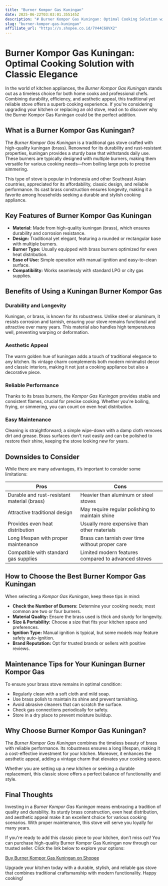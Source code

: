 ```yaml
---
title: "Burner Kompor Gas Kuningan"
date: 2025-06-22T03:03:01.355145Z
description: "# Burner Kompor Gas Kuningan: Optimal Cooking Solution with Classic Elegance..."
slug: "burner-kompor-gas-kuningan"
affiliate_url: "https://s.shopee.co.id/7V44C68VX2"
---
```

# Burner Kompor Gas Kuningan: Optimal Cooking Solution with Classic Elegance

In the world of kitchen appliances, the *Burner Kompor Gas Kuningan* stands out as a timeless choice for both home cooks and professional chefs. Combining durability, efficiency, and aesthetic appeal, this traditional yet reliable stove offers a superb cooking experience. If you're considering upgrading your kitchen or replacing an old stove, read on to discover why the Burner Kompor Gas Kuningan could be the perfect addition.

## What is a Burner Kompor Gas Kuningan?

The *Burner Kompor Gas Kuningan* is a traditional gas stove crafted with high-quality kuningan (brass). Renowned for its durability and rust-resistant properties, kuningan provides a sturdy base that withstands daily use. These burners are typically designed with multiple burners, making them versatile for various cooking needs—from boiling large pots to precise simmering.

This type of stove is popular in Indonesia and other Southeast Asian countries, appreciated for its affordability, classic design, and reliable performance. Its cast brass construction ensures longevity, making it a favorite among households seeking a durable and stylish cooking appliance.

## Key Features of Burner Kompor Gas Kuningan

- **Material:** Made from high-quality kuningan (brass), which ensures durability and corrosion resistance.
- **Design:** Traditional yet elegant, featuring a rounded or rectangular base with multiple burners.
- **Burner Type:** Usually equipped with brass burners optimized for even heat distribution.
- **Ease of Use:** Simple operation with manual ignition and easy-to-clean surface.
- **Compatibility:** Works seamlessly with standard LPG or city gas supplies.

## Benefits of Using a Kuningan Burner Kompor Gas

### Durability and Longevity

Kuningan, or brass, is known for its robustness. Unlike steel or aluminum, it resists corrosion and tarnish, ensuring your stove remains functional and attractive over many years. This material also handles high temperatures well, preventing warping or deformation.

### Aesthetic Appeal

The warm golden hue of kuningan adds a touch of traditional elegance to any kitchen. Its vintage charm complements both modern minimalist decor and classic interiors, making it not just a cooking appliance but also a decorative piece.

### Reliable Performance

Thanks to its brass burners, the *Kompor Gas Kuningan* provides stable and consistent flames, crucial for precise cooking. Whether you're boiling, frying, or simmering, you can count on even heat distribution.

### Easy Maintenance

Cleaning is straightforward; a simple wipe-down with a damp cloth removes dirt and grease. Brass surfaces don't rust easily and can be polished to restore their shine, keeping the stove looking new for years.

## Downsides to Consider

While there are many advantages, it’s important to consider some limitations:

| Pros                                                      | Cons                                                 |
|------------------------------------------------------------|------------------------------------------------------|
| Durable and rust-resistant material (brass)               | Heavier than aluminum or steel stoves             |
| Attractive traditional design                             | May require regular polishing to maintain shine  |
| Provides even heat distribution                            | Usually more expensive than other materials        |
| Long lifespan with proper maintenance                       | Brass can tarnish over time without proper care  |
| Compatible with standard gas supplies                        | Limited modern features compared to advanced stoves |

## How to Choose the Best Burner Kompor Gas Kuningan

When selecting a *Kompor Gas Kuningan*, keep these tips in mind:

- **Check the Number of Burners:** Determine your cooking needs; most common are two or four burners.
- **Material Quality:** Ensure the brass used is thick and sturdy for longevity.
- **Size & Portability:** Choose a size that fits your kitchen space and preferences.
- **Ignition Type:** Manual ignition is typical, but some models may feature safety auto-ignition.
- **Brand Reputation:** Opt for trusted brands or sellers with positive reviews.

## Maintenance Tips for Your Kuningan Burner Kompor Gas

To ensure your brass stove remains in optimal condition:

- Regularly clean with a soft cloth and mild soap.
- Use brass polish to maintain its shine and prevent tarnishing.
- Avoid abrasive cleaners that can scratch the surface.
- Check gas connections periodically for safety.
- Store in a dry place to prevent moisture buildup.

## Why Choose Burner Kompor Gas Kuningan?

The *Burner Kompor Gas Kuningan* combines the timeless beauty of brass with reliable performance. Its robustness ensures a long lifespan, making it a cost-effective investment for your kitchen. Moreover, it enhances the aesthetic appeal, adding a vintage charm that elevates your cooking space.

Whether you are setting up a new kitchen or seeking a durable replacement, this classic stove offers a perfect balance of functionality and style.

## Final Thoughts

Investing in a *Burner Kompor Gas Kuningan* means embracing a tradition of quality and durability. Its sturdy brass construction, even heat distribution, and aesthetic appeal make it an excellent choice for various cooking scenarios. With proper maintenance, this stove will serve you loyally for many years.

If you're ready to add this classic piece to your kitchen, don’t miss out! You can purchase high-quality Burner Kompor Gas Kuningan now through our trusted seller. Click the link below to explore your options:

[Buy Burner Kompor Gas Kuningan on Shopee](https://s.shopee.co.id/7V44C68VX2)

Upgrade your kitchen today with a durable, stylish, and reliable gas stove that combines traditional craftsmanship with modern functionality. Happy cooking!